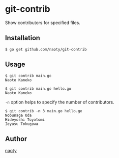 # git-contrib
Show contributors for specified files.

## Installation

```
$ go get github.com/naoty/git-contrib
```

## Usage

```
$ git contrib main.go
Naoto Kaneko
```

```
$ git contrib main.go hello.go
Naoto Kaneko
```

`-n` option helps to specify the number of contributors.

```
$ git contrib -n 3 main.go hello.go
Nobunaga Oda
Hideyoshi Toyotomi
Ieyasu Tokugawa
```

## Author

[naoty](https://github.com/naoty)


